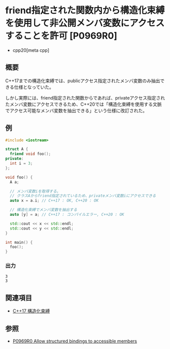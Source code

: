 # friend指定された関数内から構造化束縛を使用して非公開メンバ変数にアクセスすることを許可 [P0969R0]
* cpp20[meta cpp]

## 概要
C++17までの構造化束縛では、publicアクセス指定されたメンバ変数のみ抽出できる仕様となっていた。

しかし実際には、friend指定された関数からであれば、privateアクセス指定されたメンバ変数にアクセスできるため、C++20では「構造化束縛を使用する文脈でアクセス可能なメンバ変数を抽出できる」という仕様に改訂された。


## 例
```cpp example
#include <iostream>

struct A {
  friend void foo();
private:
  int i = 3;
};

void foo() {
  A a;

  // メンバ変数iを取得する。
  // クラスAからfriend指定されているため、privateメンバ変数iにアクセスできる
  auto x = a.i; // C++17 : OK, C++20 : OK

  // 構造化束縛でメンバ変数を抽出する
  auto [y] = a; // C++17 : コンパイルエラー, C++20 : OK

  std::cout << x << std::endl;
  std::cout << y << std::endl;
}

int main() {
  foo();
}
```

### 出力
```
3
3
```


## 関連項目
- [C++17 構造化束縛](/lang/cpp17/structured_bindings.md)


## 参照
- [P0969R0 Allow structured bindings to accessible members](http://www.open-std.org/jtc1/sc22/wg21/docs/papers/2018/p0969r0.pdf)
